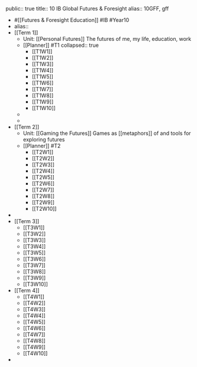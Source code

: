public:: true
title:: 10 IB Global Futures & Foresight
alias:: 10GFF, gff

- #[[Futures & Foresight Education]] #IB #Year10
- alias::
- [[Term 1]]
	- Unit: [[Personal Futures]]
	  The futures of me, my life, education, work
	- [[Planner]] #T1
	  collapsed:: true
		- [[T1W1]]
		- [[T1W2]]
		- [[T1W3]]
		- [[T1W4]]
		- [[T1W5]]
		- [[T1W6]]
		- [[T1W7]]
		- [[T1W8]]
		- [[T1W9]]
		- [[T1W10]]
	-
	-
- [[Term 2]]
	- Unit: [[Gaming the Futures]]
	  Games as [[metaphors]] of and tools for exploring futures
	- [[Planner]] #T2
		- [[T2W1]]
		- [[T2W2]]
		- [[T2W3]]
		- [[T2W4]]
		- [[T2W5]]
		- [[T2W6]]
		- [[T2W7]]
		- [[T2W8]]
		- [[T2W9]]
		- [[T2W10]]
-
- [[Term 3]]
	- [[T3W1]]
	- [[T3W2]]
	- [[T3W3]]
	- [[T3W4]]
	- [[T3W5]]
	- [[T3W6]]
	- [[T3W7]]
	- [[T3W8]]
	- [[T3W9]]
	- [[T3W10]]
- [[Term 4]]
	- [[T4W1]]
	- [[T4W2]]
	- [[T4W3]]
	- [[T4W4]]
	- [[T4W5]]
	- [[T4W6]]
	- [[T4W7]]
	- [[T4W8]]
	- [[T4W9]]
	- [[T4W10]]
-